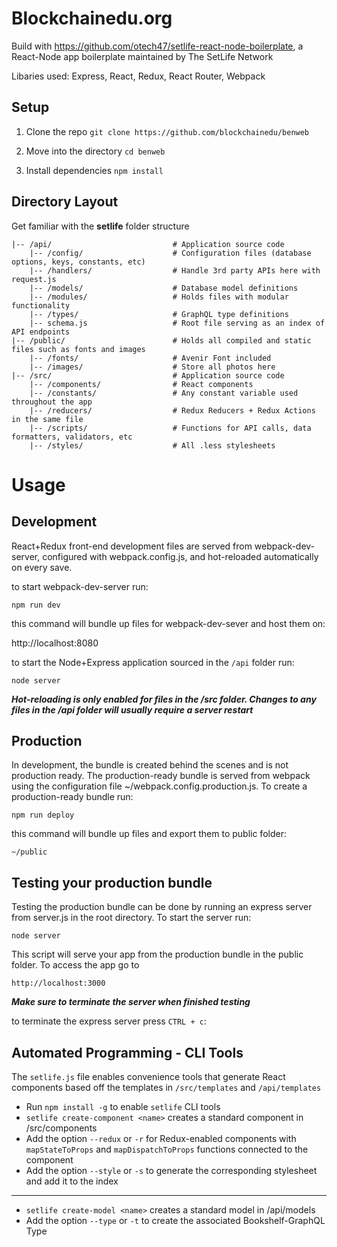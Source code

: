 # Blockchainedu.org

Build with https://github.com/otech47/setlife-react-node-boilerplate, a React-Node app boilerplate maintained by The SetLife Network

Libaries used: Express, React, Redux, React Router, Webpack

## Setup

1. Clone the repo `git clone https://github.com/blockchainedu/benweb`

2. Move into the directory `cd benweb`

3. Install dependencies `npm install` 

## Directory Layout

Get familiar with the **setlife** folder structure

```
|-- /api/                           # Application source code
    |-- /config/                    # Configuration files (database options, keys, constants, etc) 
    |-- /handlers/                  # Handle 3rd party APIs here with request.js
    |-- /models/                    # Database model definitions
    |-- /modules/                   # Holds files with modular functionality
    |-- /types/                     # GraphQL type definitions
    |-- schema.js                   # Root file serving as an index of API endpoints
|-- /public/                        # Holds all compiled and static files such as fonts and images
	|-- /fonts/						# Avenir Font included
	|-- /images/					# Store all photos here
|-- /src/							# Application source code
	|-- /components/			    # React components
	|-- /constants/					# Any constant variable used throughout the app
	|-- /reducers/					# Redux Reducers + Redux Actions in the same file
	|-- /scripts/					# Functions for API calls, data formatters, validators, etc
	|-- /styles/					# All .less stylesheets
```

# Usage

## Development

React+Redux front-end development files are served from webpack-dev-server, configured with webpack.config.js, and hot-reloaded automatically on every save.

to start webpack-dev-server run:

	npm run dev

this command will bundle up files for webpack-dev-sever and host them on: 

http://localhost:8080


to start the Node+Express application sourced in the `/api` folder run:

    node server


**_Hot-reloading is only enabled for files in the /src folder. Changes to any files in the /api folder will usually require a server restart_**

## Production	

In development, the bundle is created behind the scenes and is not production ready. The production-ready bundle is served from webpack using the configuration file ~/webpack.config.production.js. To create a production-ready bundle run: 

	npm run deploy

this command will bundle up files and export them to public folder:

	~/public

## Testing your production bundle 

Testing the production bundle can be done by running an express server from server.js in the root directory. To start the server run:

	node server
	
This script will serve your app from the production bundle in the public folder. To access the app go to 

	http://localhost:3000

**_Make sure to terminate the server when finished testing_**

to terminate the express server press `CTRL + c`:

## Automated Programming - CLI Tools

The `setlife.js` file enables convenience tools that generate React components based off the templates in `/src/templates` and `/api/templates`

- Run `npm install -g` to enable `setlife` CLI tools
- `setlife create-component <name>` creates a standard component in /src/components
- Add the option `--redux` or `-r` for Redux-enabled components with `mapStateToProps` and `mapDispatchToProps` functions connected to the component
- Add the option `--style` or `-s` to generate the corresponding stylesheet and add it to the index
---
- `setlife create-model <name>` creates a standard model in /api/models
- Add the option `--type` or `-t` to create the associated Bookshelf-GraphQL Type
